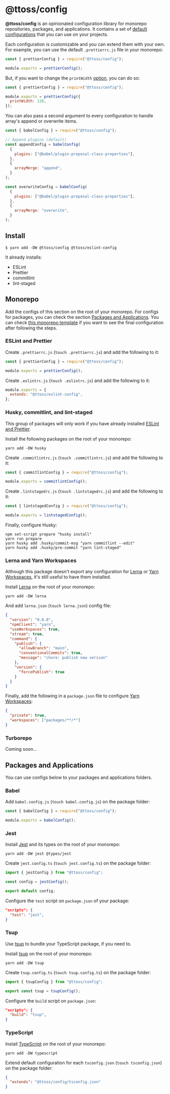 # @ttoss/config

<strong>@ttoss/config</strong> is an opinionated configuration library for monorepo repositories, packages, and applications. It contains a set of <a href="/docs/core/config/default-configs">default configurations</a> that you can use on your projects.

Each configuration is customizable and you can extend them with your own. For example, you can use the default `.prettierrc.js` file in your monorepo:

```js title=".prettierrc.js"
const { prettierConfig } = require("@ttoss/config");

module.exports = prettierConfig();
```

But, if you want to change the `printWidth` [option](https://prettier.io/docs/en/options.html), you can do so:

```js title=".prettierrc.js"
const { prettierConfig } = require("@ttoss/config");

module.exports = prettierConfig({
  printWidth: 120,
});
```

You can also pass a second argument to every configuration to handle array's append or overwrite items.

```js title="babel.config.js"
const { babelConfig } = require("@ttoss/config");

// Append plugins (default)
const appendConfig = babelConfig(
  {
    plugins: ["@babel/plugin-proposal-class-properties"],
  },
  {
    arrayMerge: "append",
  }
);

const overwriteConfig = babelConfig(
  {
    plugins: ["@babel/plugin-proposal-class-properties"],
  },
  {
    arrayMerge: "overwrite",
  }
);
```

## Install

```shell
$ yarn add -DW @ttoss/config @ttoss/eslint-config
```

It already installs:

- ESLint
- Prettier
- commitlint
- lint-staged

## Monorepo

Add the configs of this section on the root of your monorepo. For configs for packages, you can check the section [Packages and Applications](#packages-and-applications). You can check [this monorepo template](https://github.com/ttoss/monorepo) if you want to see the final configuration after following the steps.

### ESLint and Prettier

Create `.prettierrc.js` (`touch .prettierrc.js`) and add the following to it:

```js title=".prettierrc.js"
const { prettierConfig } = require("@ttoss/config");

module.exports = prettierConfig();
```

Create `.eslintrc.js` (`touch .eslintrc.js`) and add the following to it:

```js title=".eslintrc.js"
module.exports = {
  extends: "@ttoss/eslint-config",
};
```

### Husky, commitlint, and lint-staged

This group of packages will only work if you have already installed [ESLint and Prettier](#eslint-and-prettier).

Install the following packages on the root of your monorepo:

```shell
yarn add -DW husky
```

Create `.commitlintrc.js` (`touch .commitlintrc.js`) and add the following to it:

```js title=".commitlintrc.js"
const { commitlintConfig } = require("@ttoss/config");

module.exports = commitlintConfig();
```

Create `.lintstagedrc.js` (`touch .lintstagedrc.js`) and add the following to it:

```js title=".lintstagedrc.js"
const { lintstagedConfig } = require("@ttoss/config");

module.exports = lintstagedConfig();
```

Finally, configure Husky:

```shell
npm set-script prepare "husky install"
yarn run prepare
yarn husky add .husky/commit-msg "yarn commitlint --edit"
yarn husky add .husky/pre-commit "yarn lint-staged"
```

### Lerna and Yarn Workspaces

Although this package doesn't export any configuration for [Lerna](https://github.com/lerna/lerna) or [Yarn Workspaces](https://classic.yarnpkg.com/lang/en/docs/workspaces/), it's still useful to have them installed.

Install [Lerna](https://github.com/lerna/lerna) on the root of your monorepo:

```shell
yarn add -DW lerna
```

And add `lerna.json` (`touch lerna.json`) config file:

```json title="lerna.json"
{
  "version": "0.0.0",
  "npmClient": "yarn",
  "useWorkspaces": true,
  "stream": true,
  "command": {
    "publish": {
      "allowBranch": "main",
      "conventionalCommits": true,
      "message": "chore: publish new version"
    },
    "version": {
      "forcePublish": true
    }
  }
}
```

Finally, add the following in a `package.json` file to configure [Yarn Workspaces](https://classic.yarnpkg.com/lang/en/docs/workspaces/):

```json title="package.json"
{
  "private": true,
  "workspaces": ["packages/**/*"]
}
```

### Turborepo

Coming soon...

## Packages and Applications

You can use configs below to your packages and applications folders.

### Babel

Add `babel.config.js` (`touch babel.config.js`) on the package folder:

```js title="babel.config.js"
const { babelConfig } = require("@ttoss/config");

module.exports = babelConfig();
```

### Jest

Install [Jest](https://jestjs.io/) and its types on the root of your monorepo:

```shell
yarn add -DW jest @types/jest
```

Create `jest.config.ts` (`touch jest.config.ts`) on the package folder:

```ts title="jest.config.ts"
import { jestConfig } from "@ttoss/config";

const config = jestConfig();

export default config;
```

Configure the `test` script on `package.json` of your package:

```json title="package.json"
"scripts": {
  "test": "jest",
}
```

### Tsup

Use [tsup](https://tsup.egoist.sh/) to bundle your TypeScript package, if you need to.

Install [tsup](https://tsup.egoist.sh/) on the root of your monorepo:

```shell
yarn add -DW tsup
```

Create `tsup.config.ts` (`touch tsup.config.ts`) on the package folder:

```ts title="tsup.config.ts"
import { tsupConfig } from "@ttoss/config";

export const tsup = tsupConfig();
```

Configure the `build` script on `package.json`:

```json title="package.json"
"scripts": {
  "build": "tsup",
}
```

### TypeScript

Install [TypeScript](https://www.npmjs.com/package/typescript) on the root of your monorepo:

```shell
yarn add -DW typescript
```

Extend default configuration for each `tsconfig.json` (`touch tsconfig.json`) on the package folder:

```json title="tsconfig.json"
{
  "extends": "@ttoss/config/tsconfig.json"
}
```
